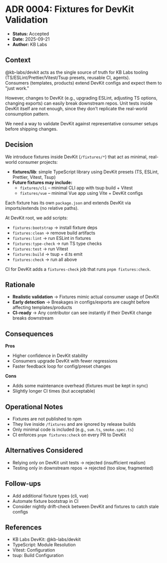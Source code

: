 # ADR 0004: Fixtures for DevKit Validation

- **Status:** Accepted
- **Date:** 2025-09-21
- **Author:** KB Labs

## Context

@kb-labs/devkit acts as the single source of truth for KB Labs tooling (TS/ESLint/Prettier/Vitest/Tsup presets, reusable CI, agents).  
Consumers (templates, products) extend DevKit configs and expect them to "just work."

However, changes to DevKit (e.g., upgrading ESLint, adjusting TS options, changing exports) can easily break downstream repos. Unit tests inside DevKit itself are not enough, since they don't replicate the real-world consumption pattern.

We need a way to validate DevKit against representative consumer setups before shipping changes.

## Decision

We introduce fixtures inside DevKit (`/fixtures/*`) that act as minimal, real-world consumer projects:
- **fixtures/lib**: simple TypeScript library using DevKit presets (TS, ESLint, Prettier, Vitest, Tsup)
- **Future fixtures may include:**
  - `fixtures/cli` – minimal CLI app with tsup build + Vitest
  - `fixtures/vue` – minimal Vue app using Vite + DevKit configs

Each fixture has its own `package.json` and extends DevKit via imports/extends (no relative paths).

At DevKit root, we add scripts:
- `fixtures:bootstrap` → install fixture deps
- `fixtures:clean` → remove build artifacts
- `fixtures:lint` → run ESLint in fixtures
- `fixtures:type-check` → run TS type checks
- `fixtures:test` → run Vitest
- `fixtures:build` → tsup + d.ts emit
- `fixtures:check` → run all above

CI for DevKit adds a `fixtures-check` job that runs `pnpm fixtures:check`.

## Rationale

- **Realistic validation** → Fixtures mimic actual consumer usage of DevKit
- **Early detection** → Breakages in configs/exports are caught before affecting templates/products
- **CI-ready** → Any contributor can see instantly if their DevKit change breaks downstream

## Consequences

**Pros**
- Higher confidence in DevKit stability
- Consumers upgrade DevKit with fewer regressions
- Faster feedback loop for config/preset changes

**Cons**
- Adds some maintenance overhead (fixtures must be kept in sync)
- Slightly longer CI times (but acceptable)

## Operational Notes

- Fixtures are not published to npm
- They live inside `/fixtures` and are ignored by release builds
- Only minimal code is included (e.g., `sum.ts`, `smoke.spec.ts`)
- CI enforces `pnpm fixtures:check` on every PR to DevKit

## Alternatives Considered

- Relying only on DevKit unit tests → rejected (insufficient realism)
- Testing only in downstream repos → rejected (too slow, fragmented)

## Follow-ups

- Add additional fixture types (cli, vue)
- Automate fixture bootstrap in CI
- Consider nightly drift-check between DevKit and fixtures to catch stale configs

## References

- KB Labs DevKit: @kb-labs/devkit
- TypeScript: Module Resolution
- Vitest: Configuration
- tsup: Build Configuration
